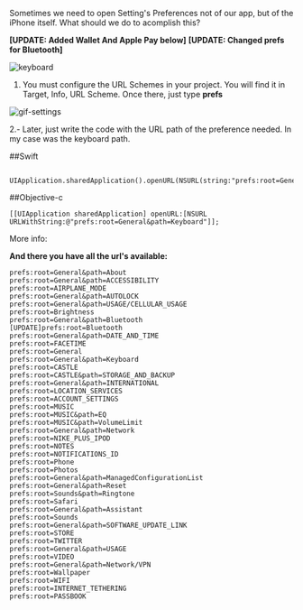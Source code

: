 Sometimes we need to open Setting's Preferences not of our app, but of the iPhone itself. What should we do to acomplish this?

**[UPDATE: Added Wallet And Apple Pay below]**
**[UPDATE: Changed prefs for Bluetooth]**


![keyboard](https://cloud.githubusercontent.com/assets/724536/9033179/41e2d7be-39c5-11e5-8c25-8d123923ae94.gif)


 1. You must configure the URL Schemes in your project. You will find it in Target, Info, URL Scheme. Once there, just type **prefs** 

![gif-settings](https://cloud.githubusercontent.com/assets/724536/9033051/567a347a-39c4-11e5-9885-1e26460beab3.gif)

 2.- Later, just write the code with the URL path of the preference needed. In my case was the keyboard path.

##Swift 
    
     UIApplication.sharedApplication().openURL(NSURL(string:"prefs:root=General&path=Keyboard")!)

##Objective-c

    [[UIApplication sharedApplication] openURL:[NSURL URLWithString:@"prefs:root=General&path=Keyboard"]];


More info:

**And there you have all the url's available:**

    prefs:root=General&path=About
    prefs:root=General&path=ACCESSIBILITY
    prefs:root=AIRPLANE_MODE
    prefs:root=General&path=AUTOLOCK
    prefs:root=General&path=USAGE/CELLULAR_USAGE
    prefs:root=Brightness
    prefs:root=General&path=Bluetooth  
    [UPDATE]prefs:root=Bluetooth
    prefs:root=General&path=DATE_AND_TIME
    prefs:root=FACETIME
    prefs:root=General
    prefs:root=General&path=Keyboard
    prefs:root=CASTLE
    prefs:root=CASTLE&path=STORAGE_AND_BACKUP
    prefs:root=General&path=INTERNATIONAL
    prefs:root=LOCATION_SERVICES
    prefs:root=ACCOUNT_SETTINGS
    prefs:root=MUSIC
    prefs:root=MUSIC&path=EQ
    prefs:root=MUSIC&path=VolumeLimit
    prefs:root=General&path=Network
    prefs:root=NIKE_PLUS_IPOD
    prefs:root=NOTES
    prefs:root=NOTIFICATIONS_ID
    prefs:root=Phone
    prefs:root=Photos
    prefs:root=General&path=ManagedConfigurationList
    prefs:root=General&path=Reset
    prefs:root=Sounds&path=Ringtone
    prefs:root=Safari
    prefs:root=General&path=Assistant
    prefs:root=Sounds
    prefs:root=General&path=SOFTWARE_UPDATE_LINK
    prefs:root=STORE
    prefs:root=TWITTER
    prefs:root=General&path=USAGE
    prefs:root=VIDEO
    prefs:root=General&path=Network/VPN
    prefs:root=Wallpaper
    prefs:root=WIFI
    prefs:root=INTERNET_TETHERING
    prefs:root=PASSBOOK